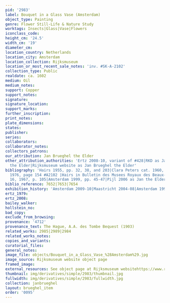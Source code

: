 ```yaml
---
pid: '2983'
label: Bouquet in a Glass Vase (Amsterdam)
object_type: Painting
genre: Flower Still-Life & Nature Study
worktags: Insects|Glass|Vase|Flowers
iconclass_code:
height_cm: '24.5'
width_cm: '19'
diameter_cm:
location_country: Netherlands
location_city: Amsterdam
location_collection: Rijksmuseum
location_or_most_recent_sale_notes: 'inv. #SK-A-2102'
collection_type: Public
realdate: ca. 1602
medium: Oil
medium_notes:
support: Copper
support_notes:
signature:
signature_location:
support_marks:
further_inscription:
print_notes:
plate_dimensions:
states:
publisher:
series:
collaborators:
collaborator_notes:
collectors_patrons:
our_attribution: Jan Brueghel the Elder
other_attribution_authorities: 'Ertz 2008-10, variant of #428|RKD as Jan Brueghel
  the Elder|Rijksmuseum website as Jan Brueghel the Elder'
bibliography: 'Hairs 1955, pp. 32, 38, and 203|Clara Peters cat. 1960, #646-A2; cat.
  1976, page 154 #A2102 |Hairs in Bulletin des Musees Royaux des Beaux-Arts de Belgique,
  16, 1967, p. 105|Amsterdam 1999, pp. 45-47|Pijl 2006 as Jan the Elder ca. 1602-06'
biblio_reference: 7652|7653|7654
exhibition_history: 'Amsterdam 2009-10|Maastricht 2004-08|Amsterdam 1999, #2'
ertz_1979:
ertz_2008:
bailey_walker:
hollstein_no:
bad_copy:
exclude_from_browsing:
provenance: '4712'
provenance_text: The Hague, A.A. des Tombe Bequest (1903)
related_works: 2985|2989|2984
related_works_notes:
copies_and_variants:
curatorial_files:
general_notes:
image_file: objects/Bouquet_in_a_Glass_Vase_%28Amsterdam%29.jpg
image_source: Rijksmuseum website object page
framed_image:
external_resources: See object page at Rijksmuseum websitehttps://www.rijksmuseum.nl/en/collection/SK-A-2102
thumbnail: img/derivatives/simple/2983/thumbnail.jpg
fullwidth: img/derivatives/simple/2983/fullwidth.jpg
collection: janbrueghel
layout: brueghel_item
order: '0095'
---
```

